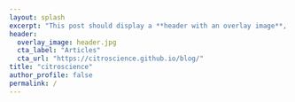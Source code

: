```yaml
---
layout: splash
excerpt: "This post should display a **header with an overlay image**, if the theme supports it."
header:
  overlay_image: header.jpg
  cta_label: "Articles"
  cta_url: "https://citroscience.github.io/blog/"
title: "citroscience"
author_profile: false
permalink: /
---
```

